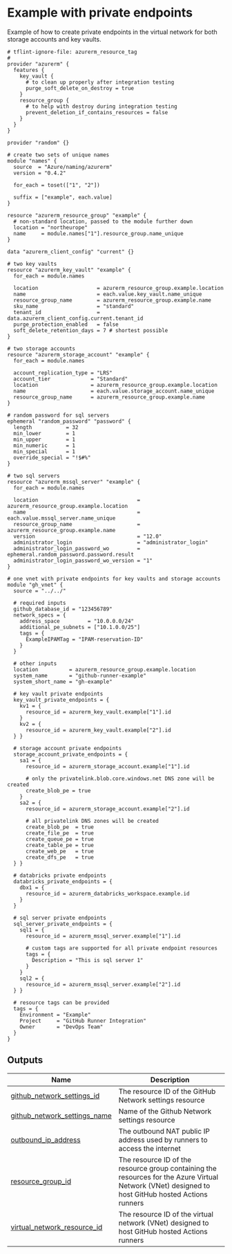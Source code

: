 # Example with private endpoints

Example of how to create private endpoints in the virtual network for both storage accounts and key vaults.

<!-- BEGIN_TF_DOCS -->

```hcl
# tflint-ignore-file: azurerm_resource_tag
#
provider "azurerm" {
  features {
    key_vault {
      # to clean up properly after integration testing
      purge_soft_delete_on_destroy = true
    }
    resource_group {
      # to help with destroy during integration testing
      prevent_deletion_if_contains_resources = false
    }
  }
}

provider "random" {}

# create two sets of unique names
module "names" {
  source  = "Azure/naming/azurerm"
  version = "0.4.2"

  for_each = toset(["1", "2"])

  suffix = ["example", each.value]
}

resource "azurerm_resource_group" "example" {
  # non-standard location, passed to the module further down
  location = "northeurope"
  name     = module.names["1"].resource_group.name_unique
}

data "azurerm_client_config" "current" {}

# two key vaults
resource "azurerm_key_vault" "example" {
  for_each = module.names

  location                   = azurerm_resource_group.example.location
  name                       = each.value.key_vault.name_unique
  resource_group_name        = azurerm_resource_group.example.name
  sku_name                   = "standard"
  tenant_id                  = data.azurerm_client_config.current.tenant_id
  purge_protection_enabled   = false
  soft_delete_retention_days = 7 # shortest possible
}

# two storage accounts
resource "azurerm_storage_account" "example" {
  for_each = module.names

  account_replication_type = "LRS"
  account_tier             = "Standard"
  location                 = azurerm_resource_group.example.location
  name                     = each.value.storage_account.name_unique
  resource_group_name      = azurerm_resource_group.example.name
}

# random password for sql servers
ephemeral "random_password" "password" {
  length           = 32
  min_lower        = 1
  min_upper        = 1
  min_numeric      = 1
  min_special      = 1
  override_special = "!$#%"
}

# two sql servers
resource "azurerm_mssql_server" "example" {
  for_each = module.names

  location                                = azurerm_resource_group.example.location
  name                                    = each.value.mssql_server.name_unique
  resource_group_name                     = azurerm_resource_group.example.name
  version                                 = "12.0"
  administrator_login                     = "administrator_login"
  administrator_login_password_wo         = ephemeral.random_password.password.result
  administrator_login_password_wo_version = "1"
}

# one vnet with private endpoints for key vaults and storage accounts
module "gh_vnet" {
  source = "../../"

  # required inputs
  github_database_id = "123456789"
  network_specs = {
    address_space         = "10.0.0.0/24"
    additional_pe_subnets = ["10.1.0.0/25"]
    tags = {
      ExampleIPAMTag = "IPAM-reservation-ID"
    }
  }

  # other inputs
  location          = azurerm_resource_group.example.location
  system_name       = "github-runner-example"
  system_short_name = "gh-example"

  # key vault private endpoints
  key_vault_private_endpoints = {
    kv1 = {
      resource_id = azurerm_key_vault.example["1"].id
    }
    kv2 = {
      resource_id = azurerm_key_vault.example["2"].id
  } }

  # storage account private endpoints
  storage_account_private_endpoints = {
    sa1 = {
      resource_id = azurerm_storage_account.example["1"].id

      # only the privatelink.blob.core.windows.net DNS zone will be created
      create_blob_pe = true
    }
    sa2 = {
      resource_id = azurerm_storage_account.example["2"].id

      # all privatelink DNS zones will be created
      create_blob_pe  = true
      create_file_pe  = true
      create_queue_pe = true
      create_table_pe = true
      create_web_pe   = true
      create_dfs_pe   = true
  } }

  # databricks private endpoints
  databricks_private_endpoints = {
    dbx1 = {
      resource_id = azurerm_databricks_workspace.example.id
    }
  }

  # sql server private endpoints
  sql_server_private_endpoints = {
    sql1 = {
      resource_id = azurerm_mssql_server.example["1"].id

      # custom tags are supported for all private endpoint resources
      tags = {
        Description = "This is sql server 1"
      }
    }
    sql2 = {
      resource_id = azurerm_mssql_server.example["2"].id
  } }

  # resource tags can be provided
  tags = {
    Environment = "Example"
    Project     = "GitHub Runner Integration"
    Owner       = "DevOps Team"
  }
}
```

## Outputs

| Name | Description |
|------|-------------|
| <a name="output_github_network_settings_id"></a> [github\_network\_settings\_id](#output\_github\_network\_settings\_id) | The resource ID of the GitHub Network settings resource |
| <a name="output_github_network_settings_name"></a> [github\_network\_settings\_name](#output\_github\_network\_settings\_name) | Name of the Github Network settings resource |
| <a name="output_outbound_ip_address"></a> [outbound\_ip\_address](#output\_outbound\_ip\_address) | The outbound NAT public IP address used by runners to access the internet |
| <a name="output_resource_group_id"></a> [resource\_group\_id](#output\_resource\_group\_id) | The resource ID of the resource group containing the resources for the Azure Virtual Network (VNet) designed to host GitHub hosted Actions runners |
| <a name="output_virtual_network_resource_id"></a> [virtual\_network\_resource\_id](#output\_virtual\_network\_resource\_id) | The resource ID of the virtual network (VNet) designed to host GitHub hosted Actions runners |
<!-- END_TF_DOCS -->